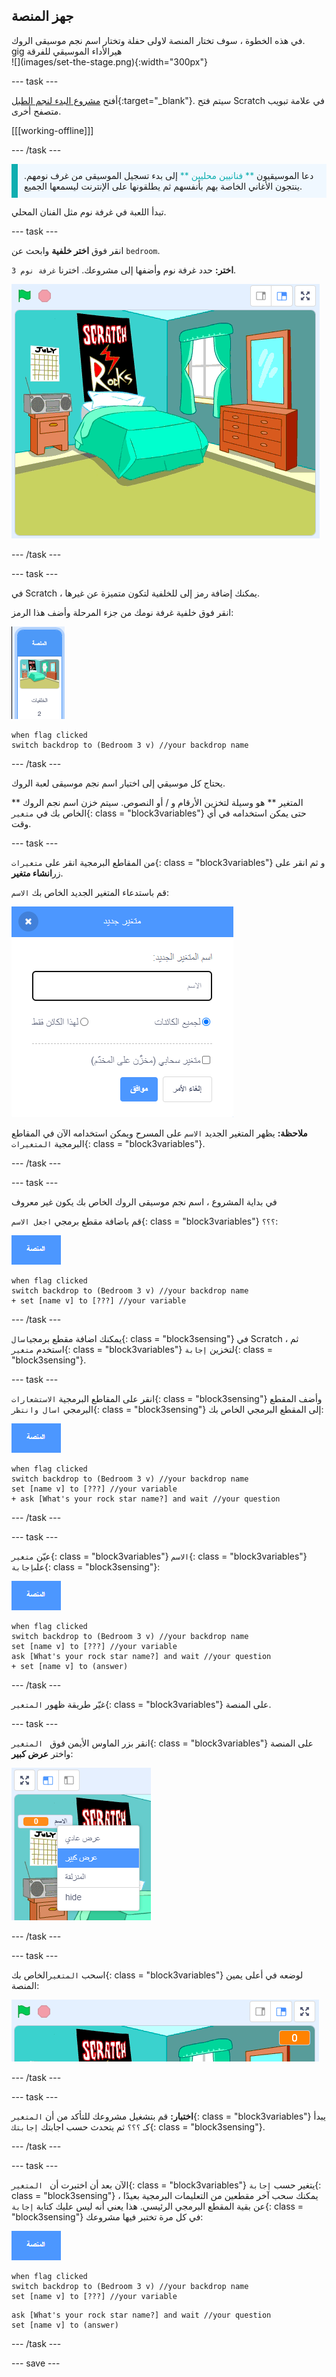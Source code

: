 ## جهز المنصة

<div style="display: flex; flex-wrap: wrap">
<div style="flex-basis: 200px; flex-grow: 1; margin-right: 15px;">
في هذه الخطوة ، سوف تختار المنصة لاولى حفلة وتختار اسم نجم موسيقى الروك.
gig هيرالأداء الموسيقي للفرقة 
</div>
<div>
![](images/set-the-stage.png){:width="300px"}
</div>
</div>

--- task ---

أفتح [مشروع البدء لنجم الطبل](https://scratch.mit.edu/projects/535783147/editor){:target="_blank"}. سيتم فتح Scratch في علامة تبويب متصفح أخرى.

[[[working-offline]]]

--- /task ---

<p style="border-left: solid; border-width:10px; border-color: #0faeb0; background-color: aliceblue; padding: 10px;">
دعا الموسيقيون <span style="color: #0faeb0">** فنانيين محليين **</span> إلى بدء تسجيل الموسيقى من غرف نومهم. ينتجون الأغاني الخاصة بهم بأنفسهم ثم يطلقونها على الإنترنت ليسمعها الجميع. 
</p>

تبدأ اللعبة في غرفة نوم مثل الفنان المحلي.

--- task ---

انقر فوق **اختر خلفية** وابحث عن ` bedroom `.

**اختر:** حدد غرفة نوم وأضفها إلى مشروعك. اخترنا `غرفة نوم 3`.

![المسرح يظهر خلفية "غرفة النوم 3".](images/bedroom3.png)

--- /task ---

--- task ---

في Scratch ، يمكنك إضافة رمز إلى للخلفية لتكون متميزة عن غيرها.

انقر فوق خلفية غرفة نومك من جزء المرحلة وأضف هذا الرمز:

![الخلفية المصغرة  thumbnail في جزء المرحلة.](images/bedroom-icon.png)

```blocks3
when flag clicked
switch backdrop to (Bedroom 3 v) //your backdrop name
```

--- /task ---

يحتاج كل موسيقي إلى اختيار اسم نجم موسيقى لعبة الروك.

** المتغير ** هو وسيلة لتخزين الأرقام و / أو النصوص. سيتم خزن اسم نجم الروك الخاص بك في `متغير`{: class = "block3variables"} حتى يمكن استخدامه في أي وقت.

--- task ---

من المقاطع البرمجية انقر على `متغيرات`{: class = "block3variables"} و ثم انقر على زر**انشاء متغير**.

قم باستدعاء المتغير الجديد الخاص بك `الاسم`:

![نافذة المتغير الجديد المنبثقة مع إدخال النص "اسم".](images/new-variable.png)

**ملاحظة:** يظهر المتغير الجديد `الاسم` على المسرح ويمكن استخدامه الآن في المقاطع البرمجية `المتغيرات`{: class = "block3variables"}.

--- /task ---

--- task ---

في بداية المشروع ، اسم نجم  موسيقى الروك الخاص بك يكون غير معروف

قم باضافة مقطع برمجي `اجعل الاسم`{: class = "block3variables"} `؟؟؟`:

![](images/stage-icon.png)

```blocks3
when flag clicked
switch backdrop to (Bedroom 3 v) //your backdrop name
+ set [name v] to [???] //your variable
```

--- /task ---

يمكنك اضافة مقطع برمجي`اسال`{: class = "block3sensing"} في Scratch ، ثم استخدم ` متغير `{: class = "block3variables"} لتخزين `إجابة`{: class = "block3sensing"}.

--- task ---

انقر على المقاطع البرمجية `الاستشعارات`{: class = "block3sensing"} وأضف المقطع البرمجي `اسال وانتظر`{: class = "block3sensing"} إلى المقطع البرمجي الخاص بك:

![](images/stage-icon.png)

```blocks3
when flag clicked
switch backdrop to (Bedroom 3 v) //your backdrop name
set [name v] to [???] //your variable
+ ask [What's your rock star name?] and wait //your question
```

--- /task ---

--- task ---

عيّن `متغير`{: class = "block3variables"} `الاسم`{: class = "block3variables"} على`إجابة`{: class = "block3sensing"}:

![](images/stage-icon.png)

```blocks3
when flag clicked
switch backdrop to (Bedroom 3 v) //your backdrop name
set [name v] to [???] //your variable
ask [What's your rock star name?] and wait //your question
+ set [name v] to (answer)
```

--- /task ---

غيّر طريقة ظهور `المتغير`{: class = "block3variables"} على المنصة.

--- task ---

انقر بزر الماوس الأيمن فوق ` المتغير`{: class = "block3variables"} على المنصة واختر **عرض كبير**:

![](images/large-readout.png)

--- /task ---

--- task ---

اسحب ` المتغير `الخاص بك{: class = "block3variables"} لوضعه في أعلى يمين المنصة:

![](images/repositioned-variable.png)

--- /task ---

--- task ---

**اختبار:** قم بتشغيل مشروعك للتأكد من أن ` المتغير `{: class = "block3variables"} يبدأ كـ `؟؟؟` ثم يتحدث حسب اجابتك `إجابتك`{: class = "block3sensing"}.

--- /task ---

--- task ---

الآن بعد أن اختبرت أن ` المتغير`{: class = "block3variables"} يتغير حسب `إجابة`{: class = "block3sensing"} ، يمكنك سحب آخر مقطعين من التعليمات البرمجية بعيدًا عن بقية المقطع البرمجي الرئيسي. هذا يعني أنه ليس عليك كتابة `إجابة`{: class = "block3sensing"} في كل مرة تختبر فيها مشروعك:

![](images/stage-icon.png)

```blocks3
when flag clicked
switch backdrop to (Bedroom 3 v) //your backdrop name
set [name v] to [???] //your variable
```

```blocks3
ask [What's your rock star name?] and wait //your question
set [name v] to (answer)
```

--- /task ---

--- save ---

